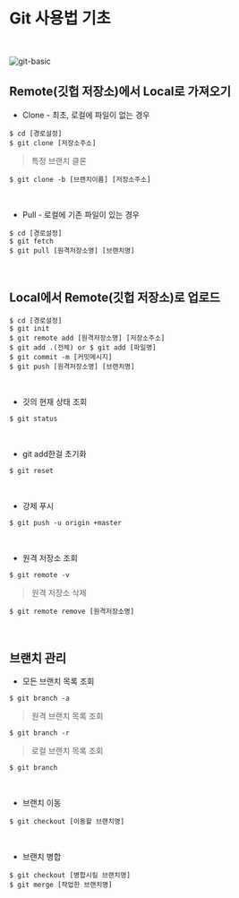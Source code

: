 # Git 사용법 기초

<br>

![git-basic](https://user-images.githubusercontent.com/86466976/140633037-9d4e43d2-d806-435a-9e37-9a1cd2c9f2b3.png)

## Remote(깃헙 저장소)에서 Local로 가져오기
+ Clone - 최초, 로컬에 파일이 없는 경우   
```   
$ cd [경로설정]
$ git clone [저장소주소]
```
> 특정 브랜치 클론
```
$ git clone -b [브랜치이름] [저장소주소] 
```

<br>

+ Pull - 로컬에 기존 파일이 있는 경우     
```
$ cd [경로설정]
$ git fetch
$ git pull [원격저장소명] [브랜치명]
```

<br/>

## Local에서 Remote(깃헙 저장소)로 업로드
```
$ cd [경로설정]
$ git init
$ git remote add [원격저장소명] [저장소주소] 
$ git add .(전체) or $ git add [파일명]
$ git commit -m [커밋메시지]
$ git push [원격저장소명] [브랜치명]
```

<br>

+ 깃의 현재 상태 조회
```
$ git status
```

<br>

+  git add한걸 초기화
```
$ git reset
```

<br>

+  강제 푸시
```
$ git push -u origin +master
```

<br>

+  원격 저장소 조회
```
$ git remote -v
```
> 원격 저장소 삭제
```
$ git remote remove [원격저장소명]
```

<br/>

## 브랜치 관리
+  모든 브랜치 목록 조회
```
$ git branch -a
```
> 원격 브랜치 목록 조회
```
$ git branch -r
```
> 로컬 브랜치 목록 조회
```
$ git branch
```

<br>

+  브랜치 이동
```
$ git checkout [이동할 브랜치명]
```

<br>

+  브랜치 병합
```
$ git checkout [병합시킬 브랜치명]
$ git merge [작업한 브랜치명]
```
